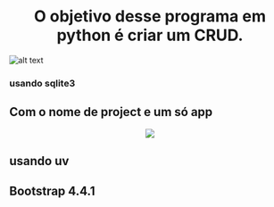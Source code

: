 <h1 align="center"> O objetivo desse programa em python é criar um CRUD. </h1> 

![alt text](crud.png)

### usando sqlite3

## Com o nome de project e um só app

<p align="center">
<img src="http://img.shields.io/static/v1?label=STATUS&message=EM%20DESENVOLVIMENTO&color=GREEN&style=for-the-badge"/>
</p>

## usando uv

## Bootstrap 4.4.1
